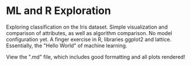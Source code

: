 # ML and R Exploration
Exploring classification on the Iris dataset. Simple visualization and comparison of attributes, as well as algorithm comparison. No model
configuration yet. A finger exercise in R, libraries ggplot2 and lattice. Essentially, the "Hello World" of machine learning. 


View the ".md" file, which includes good formatting and all plots rendered! 
